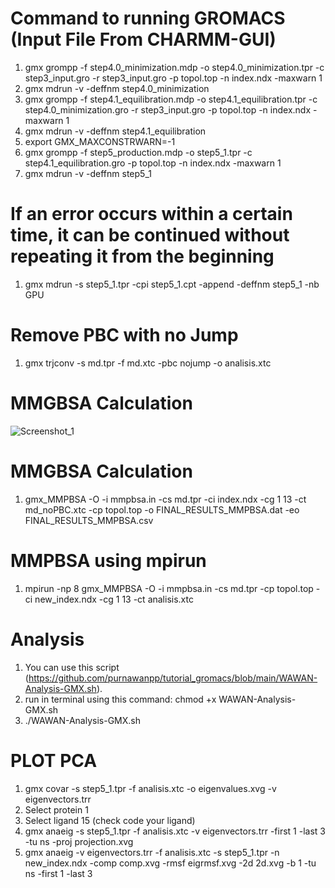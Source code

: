 # Command to running GROMACS (Input File From CHARMM-GUI)
1. gmx grompp -f step4.0_minimization.mdp -o step4.0_minimization.tpr -c step3_input.gro -r step3_input.gro -p topol.top -n index.ndx -maxwarn 1
2. gmx mdrun -v -deffnm step4.0_minimization
3. gmx grompp -f step4.1_equilibration.mdp -o step4.1_equilibration.tpr -c step4.0_minimization.gro -r step3_input.gro -p topol.top -n index.ndx -maxwarn 1
4. gmx mdrun -v -deffnm step4.1_equilibration
5. export GMX_MAXCONSTRWARN=-1
6. gmx grompp -f step5_production.mdp -o step5_1.tpr -c step4.1_equilibration.gro -p topol.top -n index.ndx -maxwarn 1
7. gmx mdrun -v -deffnm step5_1


# If an error occurs within a certain time, it can be continued without repeating it from the beginning
1. gmx mdrun -s step5_1.tpr -cpi step5_1.cpt -append -deffnm step5_1 -nb GPU

# Remove PBC with no Jump
1. gmx trjconv -s md.tpr -f md.xtc -pbc nojump -o analisis.xtc

# MMGBSA Calculation
![Screenshot_1](https://github.com/purnawanpp/tutorial_gromacs/assets/77323253/94249ebe-ca27-4064-b746-cdb02b73fd57)

# MMGBSA Calculation
1. gmx_MMPBSA -O -i mmpbsa.in -cs md.tpr -ci index.ndx -cg 1 13 -ct md_noPBC.xtc -cp topol.top -o FINAL_RESULTS_MMPBSA.dat -eo FINAL_RESULTS_MMPBSA.csv

# MMPBSA using mpirun
1. mpirun -np 8 gmx_MMPBSA -O -i mmpbsa.in -cs md.tpr -cp topol.top -ci new_index.ndx -cg 1 13 -ct analisis.xtc

# Analysis
1. You can use this script (https://github.com/purnawanpp/tutorial_gromacs/blob/main/WAWAN-Analysis-GMX.sh).
2. run in terminal using this command: chmod +x WAWAN-Analysis-GMX.sh
3. ./WAWAN-Analysis-GMX.sh

# PLOT PCA
1. gmx covar -s step5_1.tpr -f analisis.xtc -o eigenvalues.xvg -v eigenvectors.trr
2. Select protein 1
3. Select ligand 15 (check code your ligand)
4. gmx anaeig -s step5_1.tpr -f analisis.xtc -v eigenvectors.trr -first 1 -last 3 -tu ns -proj projection.xvg
5. gmx anaeig -v eigenvectors.trr -f analisis.xtc -s step5_1.tpr -n new_index.ndx -comp comp.xvg -rmsf eigrmsf.xvg -2d 2d.xvg -b 1 -tu ns -first 1 -last 3
